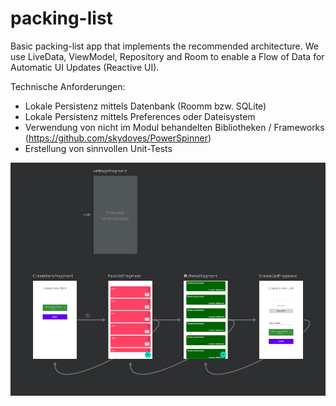 # packing-list
Basic packing-list app that implements the recommended architecture.
We use LiveData, ViewModel, Repository and Room to enable a Flow of Data for Automatic UI Updates (Reactive UI).



Technische Anforderungen:
 - Lokale Persistenz mittels Datenbank (Roomm bzw. SQLite)
 - Lokale Persistenz mittels Preferences oder Dateisystem
 - Verwendung von nicht im Modul behandelten Bibliotheken /
   Frameworks (https://github.com/skydoves/PowerSpinner)
 - Erstellung von sinnvollen Unit-Tests


![nav_graph](nav_graph.png)